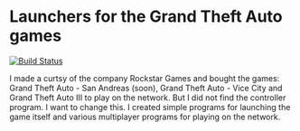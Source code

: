 # Launchers for the Grand Theft Auto games 
[![Build Status](https://travis-ci.org/bogachenko/grandtheftautolauncher.svg?branch=master)](https://travis-ci.org/bogachenko/grandtheftautolauncher)

I made a curtsy of the company Rockstar Games and bought the games: Grand Theft Auto - San Andreas (soon), Grand Theft Auto - Vice City and Grand Theft Auto III to play on the network. But I did not find the controller program. I want to change this. I created simple programs for launching the game itself and various multiplayer programs for playing on the network.
